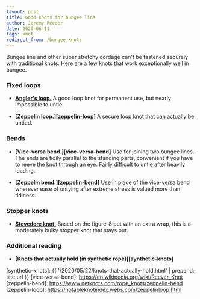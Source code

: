 ```yaml
---
layout: post
title: Good knots for bungee line
author: Jeremy Reeder
date: 2020-06-11
tags: knot
redirect_from: /bungee-knots
---
```


Bungee line and other super stretchy cordage can't be fastened securely with
traditional knots. Here are a few knots that work exceptionally well in
bungee.

### Fixed loops

- **[Angler's loop.][anglers-loop]**
A good loop knot for permanent use, but nearly impossible to untie.

- **[Zeppelin loop.][zeppelin-loop]**
A secure loop knot that can actually be untied.


### Bends

- **[Vice-versa bend.][vice-versa-bend]**
Use for joining two bungee lines. The ends are tidily parallel to the standing
parts, convenient if you have to reeve the knot through an eye. Fairly
difficult to untie after heavily loading.

- **[Zeppelin bend.][zeppelin-bend]**
Use in place of the vice-versa bend wherever ease of untying after extreme
stress is valued more than tidiness.


### Stopper knots

- **[Stevedore knot.][stevedore-knot]**
Based on the figure-8 but with an extra wrap, this is a moderately bulky
stopper knot that stays put.


### Additional reading
- **[Knots that actually hold (in synthetic rope)][synthetic-knots]**


[anglers-loop]:    https://en.wikipedia.org/wiki/Angler's_loop
[stevedore-knot]:  https://www.netknots.com/rope_knots/stevedore-stopper-knot
[synthetic-knots]: {{ '/2020/05/22/knots-that-actually-hold.html' | prepend: site.url }}
[vice-versa-bend]: https://en.wikipedia.org/wiki/Reever_Knot
[zeppelin-bend]:   https://www.netknots.com/rope_knots/zeppelin-bend
[zeppelin-loop]:   https://notableknotindex.webs.com/zeppelinloop.html
